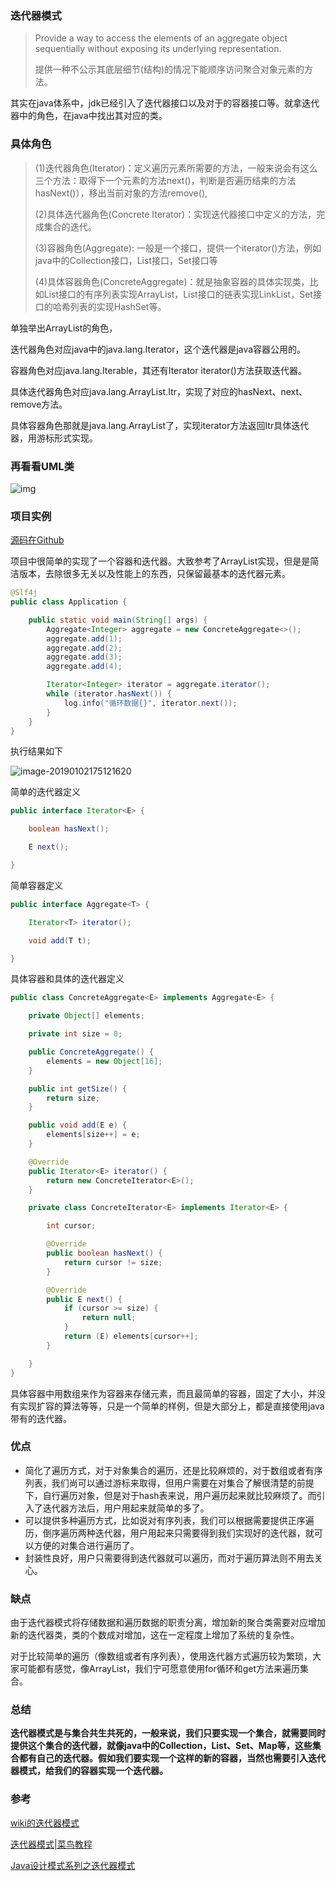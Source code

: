 
### 迭代器模式

> Provide a way to access the elements of an aggregate object sequentially without exposing its underlying representation.
>
> 提供一种不公示其底层细节(结构)的情况下能顺序访问聚合对象元素的方法。

其实在java体系中，jdk已经引入了迭代器接口以及对于的容器接口等。就拿迭代器中的角色，在java中找出其对应的类。

### 具体角色

> (1)迭代器角色(Iterator)：定义遍历元素所需要的方法，一般来说会有这么三个方法：取得下一个元素的方法next()，判断是否遍历结束的方法hasNext()），移出当前对象的方法remove(), 
>
> (2)具体迭代器角色(Concrete Iterator)：实现迭代器接口中定义的方法，完成集合的迭代。
>
> (3)容器角色(Aggregate):  一般是一个接口，提供一个iterator()方法，例如java中的Collection接口，List接口，Set接口等
>
> (4)具体容器角色(ConcreteAggregate)：就是抽象容器的具体实现类，比如List接口的有序列表实现ArrayList，List接口的链表实现LinkList，Set接口的哈希列表的实现HashSet等。

单独举出ArrayList的角色，

迭代器角色对应java中的java.lang.Iterator，这个迭代器是java容器公用的。

容器角色对应java.lang.Iterable，其还有Iterator<T> iterator()方法获取迭代器。

具体迭代器角色对应java.lang.ArrayList.Itr，实现了对应的hasNext、next、remove方法。

具体容器角色那就是java.lang.ArrayList了，实现iterator方法返回Itr具体迭代器，用游标形式实现。

### 再看看UML类

![img](https:////upload.wikimedia.org/wikipedia/commons/thumb/1/13/Iterator_UML_class_diagram.svg/500px-Iterator_UML_class_diagram.svg.png)

### 项目实例

[源码在Github](https://github.com/DamonChow/design_pattern/tree/master/iterator)

项目中很简单的实现了一个容器和迭代器。大致参考了ArrayList实现，但是是简洁版本，去除很多无关以及性能上的东西，只保留最基本的迭代器元素。

```java
@Slf4j
public class Application {

    public static void main(String[] args) {
        Aggregate<Integer> aggregate = new ConcreteAggregate<>();
        aggregate.add(1);
        aggregate.add(2);
        aggregate.add(3);
        aggregate.add(4);

        Iterator<Integer> iterator = aggregate.iterator();
        while (iterator.hasNext()) {
            log.info("循环数据{}", iterator.next());
        }
    }
}
```

执行结果如下

![image-20190102175121620](https://ws3.sinaimg.cn/large/006tNbRwgy1fysdz7f3j1j317s06ajt1.jpg)

简单的迭代器定义

```java
public interface Iterator<E> {

    boolean hasNext();

    E next();

}
```

简单容器定义

```java
public interface Aggregate<T> {

    Iterator<T> iterator();

    void add(T t);

}
```

具体容器和具体的迭代器定义

```java
public class ConcreteAggregate<E> implements Aggregate<E> {

    private Object[] elements;

    private int size = 0;

    public ConcreteAggregate() {
        elements = new Object[16];
    }

    public int getSize() {
        return size;
    }

    public void add(E e) {
        elements[size++] = e;
    }

    @Override
    public Iterator<E> iterator() {
        return new ConcreteIterator<E>();
    }

    private class ConcreteIterator<E> implements Iterator<E> {

        int cursor;

        @Override
        public boolean hasNext() {
            return cursor != size;
        }

        @Override
        public E next() {
            if (cursor >= size) {
                return null;
            }
            return (E) elements[cursor++];
        }

    }
}
```

具体容器中用数组来作为容器来存储元素，而且最简单的容器，固定了大小，并没有实现扩容的算法等等，只是一个简单的样例，但是大部分上，都是直接使用java带有的迭代器。



### 优点

- 简化了遍历方式，对于对象集合的遍历，还是比较麻烦的，对于数组或者有序列表，我们尚可以通过游标来取得，但用户需要在对集合了解很清楚的前提下，自行遍历对象，但是对于hash表来说，用户遍历起来就比较麻烦了。而引入了迭代器方法后，用户用起来就简单的多了。
- 可以提供多种遍历方式，比如说对有序列表，我们可以根据需要提供正序遍历，倒序遍历两种迭代器，用户用起来只需要得到我们实现好的迭代器，就可以方便的对集合进行遍历了。
- 封装性良好，用户只需要得到迭代器就可以遍历，而对于遍历算法则不用去关心。

### 缺点

由于迭代器模式将存储数据和遍历数据的职责分离，增加新的聚合类需要对应增加新的迭代器类，类的个数成对增加，这在一定程度上增加了系统的复杂性。

对于比较简单的遍历（像数组或者有序列表），使用迭代器方式遍历较为繁琐，大家可能都有感觉，像ArrayList，我们宁可愿意使用for循环和get方法来遍历集合。

### 总结

**迭代器模式是与集合共生共死的，一般来说，我们只要实现一个集合，就需要同时提供这个集合的迭代器，就像java中的Collection，List、Set、Map等，这些集合都有自己的迭代器。假如我们要实现一个这样的新的容器，当然也需要引入迭代器模式，给我们的容器实现一个迭代器。**



### 参考

[wiki的迭代器模式](https://en.wikipedia.org/wiki/Iterator_pattern)

[迭代器模式|菜鸟教程](http://www.runoob.com/design-pattern/iterator-pattern.html)

[Java设计模式系列之迭代器模式](https://www.cnblogs.com/ysw-go/p/5384516.html)